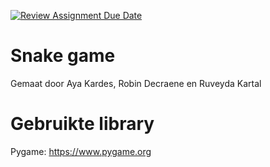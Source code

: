 [![Review Assignment Due Date](https://classroom.github.com/assets/deadline-readme-button-24ddc0f5d75046c5622901739e7c5dd533143b0c8e959d652212380cedb1ea36.svg)](https://classroom.github.com/a/cS8uLRaM)

# Snake game
Gemaat door Aya Kardes, Robin Decraene en Ruveyda Kartal

# Gebruikte library
Pygame: https://www.pygame.org

